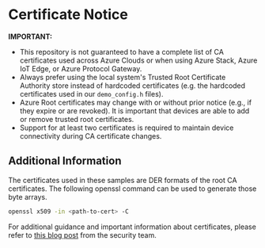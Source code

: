 # Certificate Notice

__IMPORTANT:__

- This repository is not guaranteed to have a complete list of CA certificates used across Azure Clouds or when using Azure Stack, Azure IoT Edge, or Azure Protocol Gateway.
- Always prefer using the local system's Trusted Root Certificate Authority store instead of hardcoded certificates (e.g. the hardcoded certificates used in our `demo_config.h` files).
- Azure Root certificates may change with or without prior notice (e.g., if they expire or are revoked). It is important that devices are able to add or remove trusted root certificates.
- Support for at least two certificates is required to maintain device connectivity during CA certificate changes.

## Additional Information

The certificates used in these samples are DER formats of the root CA certificates. The following openssl command can be used to generate those byte arrays.

```bash
openssl x509 -in <path-to-cert> -C
```

For additional guidance and important information about certificates, please refer to [this blog post](https://techcommunity.microsoft.com/t5/internet-of-things/azure-iot-tls-critical-changes-are-almost-here-and-why-you/ba-p/2393169) from the security team.
